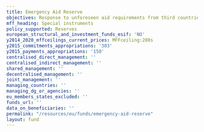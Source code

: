 ```yaml
---
title: Emergency Aid Reserve
objectives: Response to unforeseen aid requirements from third countries
mff_heading: Special instruments
policy_supported: Reserves
european_structural_and_investment_funds_esif: 'NO'
y2014_2020_mffceilings_current_prices: MFFceiling:280s
y2015_commitments_appropriations: '303'
y2015_payments_appropriations: '150'
centralised_direct_management: ''
centralised_indirect_management: ''
shared_management: ''
decentralised_management: ''
joint_management: ''
managing_countries: ''
managing_dg_or_agencies: ''
eu_members_states_excluded: ''
funds_url: ''
data_on_beneficiaries: ''
permalink: "/resources/eu/funds/emergency-aid-reserve"
layout: fund
---
```

